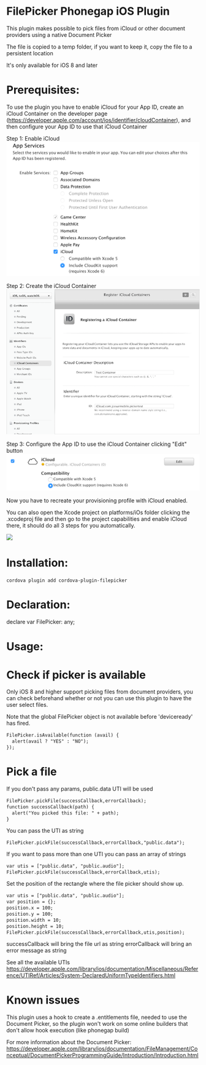 FilePicker Phonegap iOS Plugin
================================

This plugin makes possible to pick files from iCloud or other document providers using a native Document Picker

The file is copied to a temp folder, if you want to keep it, copy the file to a persistent location

It's only available for iOS 8 and later

Prerequisites:
==============
To use the plugin you have to enable iCloud for your App ID, create an iCloud Container on the developer page (https://developer.apple.com/account/ios/identifier/cloudContainer), and then configure your App ID to use that iCloud Container

Step 1: Enable iCloud
![](img/app-services-icloud.png)

Step 2: Create the iCloud Container
![](img/icloud-container.png)

Step 3: Configure the App ID to use the iCloud Container clicking "Edit" button
![](img/edit-icloud.png)

Now you have to recreate your provisioning profile with iCloud enabled.


You can also open the Xcode project on platforms/iOs folder clicking the .xcodeproj file and then go to the project capabilities and enable iCloud there, it should do all 3 steps for you automatically.

![](https://developer.apple.com/library/ios/documentation/FileManagement/Conceptual/DocumentPickerProgrammingGuide/Art/Enabling%20iCloud%20Documents_2x.png)


Installation:
============

`cordova plugin add cordova-plugin-filepicker`

Declaration:
============

declare var FilePicker: any;

Usage:
======

Check if picker is available
============================
Only iOS 8 and higher support picking files from document providers, you can check beforehand whether or not you can use this plugin to have the user select files.

Note that the global FilePicker object is not available before 'deviceready' has fired.

```
FilePicker.isAvailable(function (avail) {
  alert(avail ? "YES" : "NO");
});
```

Pick a file
===========

If you don't pass any params, public.data UTI will be used

```
FilePicker.pickFile(successCallback,errorCallback);
function successCallback(path) {
  alert("You picked this file: " + path);
}
```

You can pass the UTI as string
```
FilePicker.pickFile(successCallback,errorCallback,"public.data");
```

If you want to pass more than one UTI you can pass an array of strings
```
var utis = ["public.data", "public.audio"];
FilePicker.pickFile(successCallback,errorCallback,utis);
```

Set the position of the rectangle where the file picker should show up.
```
var utis = ["public.data", "public.audio"];
var position = {};
position.x = 100;
position.y = 100;
position.width = 10;
position.height = 10;
FilePicker.pickFile(successCallback,errorCallback,utis,position);
```

successCallback will bring the file url as string
errorCallback will bring an error message as string


See all the available UTIs https://developer.apple.com/library/ios/documentation/Miscellaneous/Reference/UTIRef/Articles/System-DeclaredUniformTypeIdentifiers.html

Known issues
============
This plugin uses a hook to create a .entitlements file, needed to use the Document Picker, so the plugin won't work on some online builders that don't allow hook execution (like phonegap build)

For more information about the Document Picker: https://developer.apple.com/library/ios/documentation/FileManagement/Conceptual/DocumentPickerProgrammingGuide/Introduction/Introduction.html
